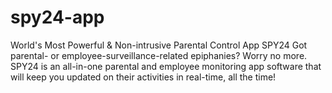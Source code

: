 # spy24-app
 World's Most Powerful &amp; Non-intrusive Parental Control App SPY24 Got parental- or employee-surveillance-related epiphanies? Worry no more. SPY24 is an all-in-one parental and employee monitoring app software that will keep you updated on their activities in real-time, all the time!
